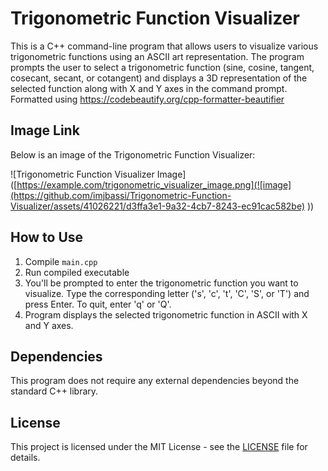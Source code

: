 # Trigonometric Function Visualizer

This is a C++ command-line program that allows users to visualize various trigonometric functions using an ASCII art representation. The program prompts the user to select a trigonometric function (sine, cosine, tangent, cosecant, secant, or cotangent) and displays a 3D representation of the selected function along with X and Y axes in the command prompt.
Formatted using https://codebeautify.org/cpp-formatter-beautifier

## Image Link

Below is an image of the Trigonometric Function Visualizer:

![Trigonometric Function Visualizer Image]([https://example.com/trigonometric_visualizer_image.png](![image](https://github.com/imjbassi/Trigonometric-Function-Visualizer/assets/41026221/d3ffa3e1-9a32-4cb7-8243-ec91cac582be)
))

## How to Use

1. Compile `main.cpp` 
2. Run compiled executable
3. You'll be prompted to enter the trigonometric function you want to visualize. Type the corresponding letter ('s', 'c', 't', 'C', 'S', or 'T') and press Enter. To quit, enter 'q' or 'Q'.
4. Program displays the selected trigonometric function in ASCII  with X and Y axes.

## Dependencies

This program does not require any external dependencies beyond the standard C++ library.

## License

This project is licensed under the MIT License - see the [LICENSE](LICENSE) file for details.
